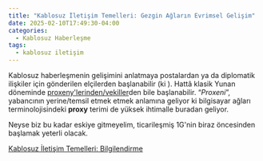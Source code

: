 ```yaml
---
title: "Kablosuz İletişim Temelleri: Gezgin Ağların Evrimsel Gelişim"
date: 2025-02-10T17:49:30-04:00
categories:
  - Kablosuz Haberleşme
tags:
  - kablosuz iletişim
---
```


Kablosuz haberleşmenin gelişimini anlatmaya postalardan ya da diplomatik ilişkiler için gönderilen elçilerden başlanabilir (ki ). Hattâ klasik Yunan döneminde [proxeny'lerinden/vekiller](https://en.wikipedia.org/wiki/Proxeny)den bile başlanabilir. “_Proxeni_”, yabancının yerine/temsil etmek etmek anlamına geliyor ki bilgisayar ağları terminolojisindeki **proxy** terimi de yüksek ihtimalle buradan geliyor.

Neyse biz bu kadar eskiye gitmeyelim, ticarileşmiş 1G'nin biraz öncesinden başlamak yeterli olacak.

[Kablosuz İletişim Temelleri: Bilgilendirme](/posts/wireless-communication-inform)